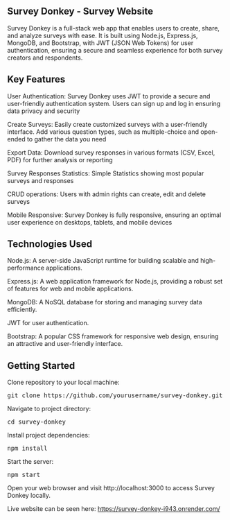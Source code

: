 ## **Survey Donkey - Survey Website**
Survey Donkey is a full-stack web app that enables users to create, share, and analyze surveys with ease. It is built using Node.js, Express.js, MongoDB, and Bootstrap, with JWT (JSON Web Tokens) for user authentication, ensuring a secure and seamless experience for both survey creators and respondents.

## **Key Features** <br>
User Authentication: Survey Donkey uses JWT to provide a secure and user-friendly authentication system. Users can sign up and log in ensuring data privacy and security

Create Surveys: Easily create customized surveys with a user-friendly interface. Add various question types, such as multiple-choice and open-ended to gather the data you need

Export Data: Download survey responses in various formats (CSV, Excel, PDF) for further analysis or reporting

Survey Responses Statistics: Simple Statistics showing most popular surveys and responses

CRUD operations: Users with admin rights can create, edit and delete surveys

Mobile Responsive: Survey Donkey is fully responsive, ensuring an optimal user experience on desktops, tablets, and mobile devices

## **Technologies Used** <br>
Node.js: A server-side JavaScript runtime for building scalable and high-performance applications.

Express.js: A web application framework for Node.js, providing a robust set of features for web and mobile applications.

MongoDB: A NoSQL database for storing and managing survey data efficiently.

JWT for user authentication.

Bootstrap: A popular CSS framework for responsive web design, ensuring an attractive and user-friendly interface.

## **Getting Started** <br>
Clone repository to your local machine:
<pre>git clone https://github.com/yourusername/survey-donkey.git</pre>

Navigate to project directory:
<pre>cd survey-donkey</pre>

Install project dependencies:
<pre>npm install</pre>

Start the server:
<pre>npm start</pre>

Open your web browser and visit http://localhost:3000 to access Survey Donkey locally.

Live website can be seen here: https://survey-donkey-i943.onrender.com/

